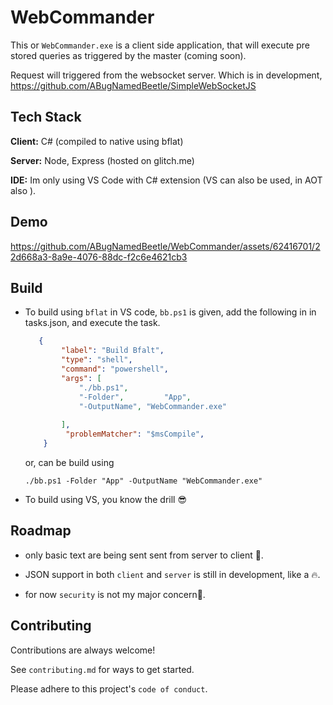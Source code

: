 
# WebCommander

This or `WebCommander.exe` is a client side application, that will execute pre stored queries as triggered by the master (coming soon).

Request will triggered from the websocket server. Which is in development, https://github.com/ABugNamedBeetle/SimpleWebSocketJS


## Tech Stack

**Client:** C# (compiled to native using bflat)

**Server:** Node, Express (hosted on glitch.me)

**IDE:** Im only using VS Code with C# extension (VS can also be used, in AOT also ).


## Demo
https://github.com/ABugNamedBeetle/WebCommander/assets/62416701/22d668a3-8a9e-4076-88dc-f2c6e4621cb3


## Build
- To build using `bflat` in VS code, `bb.ps1` is given, add the following in in tasks.json,  and execute the task. 
    
    ```json
       {
            "label": "Build Bfalt",
            "type": "shell",
            "command": "powershell",
            "args": [
                "./bb.ps1",
                "-Folder",         "App",
                "-OutputName", "WebCommander.exe"
                
            ],
             "problemMatcher": "$msCompile",
        }
    ```
    or, can be build using
    ```shell
    ./bb.ps1 -Folder "App" -OutputName "WebCommander.exe"
    ```
    
- To build using VS, you know the drill 😎

## Roadmap

- only basic text are being sent sent from server to client 🤣.

- JSON support in both `client` and `server` is still in development, like a 🔥.

- for now `security` is not my major concern🤔.

## Contributing

Contributions are always welcome!

See `contributing.md` for ways to get started.

Please adhere to this project's `code of conduct`.

